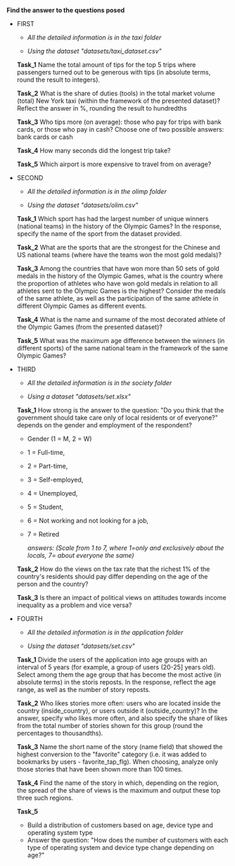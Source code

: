 **Find the answer to the questions posed**


* FIRST

    * *All the detailed information is in the taxi folder*

    * *Using the dataset "datasets/taxi_dataset.csv"*

    **Task_1** Name the total amount of tips for the top 5 trips where passengers turned out to be generous with tips (in absolute terms, round the result to integers).

    **Task_2** What is the share of duties (tools) in the total market volume (total) New York taxi (within the framework of the presented dataset)? Reflect the answer in %, rounding the result to hundredths

    **Task_3** Who tips more (on average): those who pay for trips with bank cards, or those who pay in cash? Choose one of two possible answers: bank cards or cash

    **Task_4** How many seconds did the longest trip take?

    **Task_5** Which airport is more expensive to travel from on average?

* SECOND

    * *All the detailed information is in the olimp folder*

    * *Using the dataset "datasets/olim.csv"*
    
    **Task_1** Which sport has had the largest number of unique winners (national teams) in the history of the Olympic Games? In the response, specify the name of the sport from the dataset provided.

    **Task_2** What are the sports that are the strongest for the Chinese and US national teams (where have the teams won the most gold medals)?

    **Task_3** Among the countries that have won more than 50 sets of gold medals in the history of the Olympic Games, what is the country where the proportion of athletes who have won gold medals in relation to all athletes sent to the Olympic Games is the highest? Consider the medals of the same athlete, as well as the participation of the same athlete in different Olympic Games as different events.

    **Task_4** What is the name and surname of the most decorated athlete of the Olympic Games (from the presented dataset)?

    **Task_5** What was the maximum age difference between the winners (in different sports) of the same national team in the framework of the same Olympic Games?

* THIRD
  
    * *All the detailed information is in the society folder*

    * *Using a dataset "datasets/set.xlsx"*

    **Task_1**
How strong is the answer to the question: "Do you think that the government should take care only of local residents or of everyone?" depends on the gender and employment of the respondent?

  * Gender (1 = M, 2 = W)
  * 1 = Full-time,
  * 2 = Part-time,
  * 3 = Self-employed,
  * 4 = Unemployed,
  * 5 = Student,
  * 6 = Not working and not looking for a job,
  * 7 = Retired

    *answers: (Scale from 1 to 7, where 1=only and exclusively about the locals, 7= about everyone the same)*


   **Task_2**
How do the views on the tax rate
that the richest 1% of the country's residents should pay differ depending on the age of the person and the country?

    **Task_3**
Is there an impact of political views on attitudes towards income inequality as a problem and vice versa?

* FOURTH

  * *All the detailed information is in the application folder*

  * *Using the dataset "datasets/set.csv"*

   **Task_1**
Divide the users of the application into age groups with an interval of 5 years (for example, a group of users (20-25] years old).
Select among them the age group that has become the most active (in absolute terms) in the storis reposts.
In the response, reflect the age range, as well as the number of story reposts.

    **Task_2**
Who likes stories more often: users who are located inside the country (inside_country), or users outside it (outside_country)?
In the answer, specify who likes more often, and also specify the share of likes from the total number of stories shown for this group (round the percentages to thousandths).

    **Task_3**
Name the short name of the story (name field) that showed the highest conversion to the "favorite" category (i.e. it was added to bookmarks by users - favorite_tap_flg). When choosing, analyze only those stories that have been shown more than 100 times.

    **Task_4**
Find the name of the story in which, depending on the region, the spread of the share of views is the maximum and output these top three such regions.

    **Task_5**
  * Build a distribution of customers based on age, device type and operating system type
  * Answer the question: "How does the number of customers with each type of operating system and device type change depending on age?"
